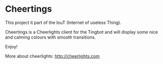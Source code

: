 Cheertings
==========

This project it part of the IouT (Internet of useless Thing).

Cheertings is a Cheerlights client for the Tingbot and  will display some nice and calming colours with smooth transitions.

Enjoy!

More about cheerlights: http://cheerlights.com

